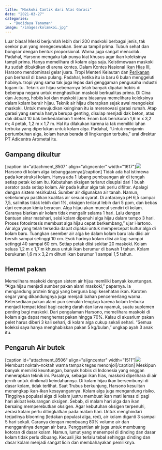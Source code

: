 ```yaml
---
title: "Maskoki Cantik dari Atas Garasi"
date: "2021-03-27"
categories: 
  - "Budidaya Tanaman"
image: "/images/kolamkoi.jpg"
---
```


Luar biasa! Meski berjumlah lebih dari 200 maskoki berbagai jenis, tak seekor pun yang mengecewakan. Semua tampil prima. Tubuh sehat dan bongsor dengan bentuk proporsional. Warna juga sangat mencolok. Padahal, Harsono mengaku tak punya kiat khusus agar ikan koleksinya tampil prima. Hanya memelihara di kolam alga saja. Keistimewaan maskoki itu sudah dibuktikan di arena kontes. Dalam Kontes Nasional [Ikan Hias](http://localhost/mitra/ikan-hias "Ikan Hias") III, Harsono mendominasi gelar juara. Tropi Menteri Kelautan dan [Perikanan](http://localhost/mitra/perikanan "Perikanan") pun berhasil di bawa pulang. Padahal, ketika itu ia baru 6 bulan menggeluti hobinya. tropi yang sama tak juga lepas dari genggaman pengusaha industri logam itu. Teknik air hijau sebenarnya telah banyak dipakai hobiis di beberapa negara untuk menghasilkan maskoki berkualitas prima. Di Cina dan Jepang, hobiis koi dan maskoki juara biasanya memelihara koleksinya dalam kolam berair hijau. Teknik air hijau diterapkan sejak awal mengoleksi maskoki. Untuk mewujudkan keinginan itu ia merenovasi garasi rumah. Atap garasi yang semula hanya berupa genting, disulap menjadi dak beton, atas dak dibuat 10 bak berkedalaman 1 meter. Enam bak berukuran 1,6 m x 3,2 m; 4 petak, 1,2 m x 1,7 m. Hal itu dilakukan karena ia tak memiliki lahan terbuka yang diperlukan untuk kolam alga. Padahal, “Untuk menjamin pertumbuhan alga, kolam harus berada di lingkungan terbuka,” urai direktur PT Adicentra Arometal itu.

## Gampang dikultur

\[caption id="attachment\_8507" align="aligncenter" width="1617"\][![](/images/kolam.jpg)](http://localhost/mitra/wp-content/uploads/2021/03/kolam.jpg) Harsono di kolam alga kebanggaannya\[/caption\] Tidak ada hal istimewa pada konstruksi kolam. Hanya ada 1 lubang pembuangan air di tengah setiap petak kolam itu. Kebutuhan oksigen terlarut disuplai dari 1 buah aerator pada setiap kolam. Air pada kultur alga tak perlu difilter. Apalagi dengan sistem resirkulasi. Sumber air digunakan air tanah. Namun, sebelumnya pastikan kualitas air sesuai syarat. Di antaranya pH 6,5 sampai 7,5, salinitas tidak lebih dari 1%, oksigen terlarut lebih dari 5 ppm, dan bebas dari cemaran kimia beracun. Alga hijau akan muncul sendiri di kolam. Caranya biarkan air kolam tidak mengalir selama 1 hari. Lalu dengan bantuan sinar matahari, seisi kolam dipenuhi alga hijau dalam tempo 3 hari. Proses fotosintesis membuat alga hijau cepat berkembang,” ujar Hartono. Air alga yang telah tersedia dapat dipakai untuk mempercepat kultur alga di kolam baru. Tuangkan seember air alga ke dalam kolam baru lalu diisi air bersih sampai setinggi 10 cm. Esok harinya kolam diisi air lagi sampai setinggi 40 sampai 60 cm. Setiap petak diisi sekitar 20 maskoki. Kolam seluas 1,2 m x 1,7 m khusus untuk ikan berumur di bawah 1 tahun. Kolam berukuran 1,6 m x 3,2 m dihuni ikan berumur 1 sampai 1,5 tahun.

## Hemat pakan

Memelihara maskoki dengan sistem air hijau memiliki banyak keuntungan. “Alga hijau menjadi sumber pakan alami maskoki,” paparnya. Ia mengandung protein tinggi yang berguna bagi kesehatan ikan. Karoten segar yang dikandungnya juga menjadi bahan pencemerlang warna. Ketersediaan pakan alami pun semakin lengkap karena kolam terbuka menjadi tempat ideal bagi cacing darah dan larva nyamuk, suatu suplemen penting bagi maskoki. Dari pengalaman Harsono, memelihara maskoki di kolam alga dapat menghemat pakan hingga 70%. Kalau di akuarium pakan pelet harus diberi 3 kali sehari, di kolam alga cukup sekali sehari. “Semua koleksi saya hanya menghabiskan pakan 5 kg/bulan,” ungkap ayah 3 anak itu.

## Pengaruh Air butek

\[caption id="attachment\_8506" align="aligncenter" width="1511"\][![](/images/koi.jpg)](http://localhost/mitra/wp-content/uploads/2021/03/koi.jpg) Membuat noktah-noktah warna tampak tegas menonjol\[/caption\] Meskipun banyak memiliki keuntungan, banyak hobiis di Indonesia yang enggan menerapkan teknik ini. Pasalnya, sebagai ikan hias, maskoki dipelihara di air jernih untuk dinikmati keindahannya. Di kolam hijau ikan bersembunyi di dasar kolam, tidak terlihat. Saat Trubus berkunjung, Harsono kesulitan menangkap ikan-ikan kesayangannya. Kolam alga juga mengandung risiko. Tingginya populasi alga di kolam justru membuat ikan mati lemas di pagi hari akibat kekurangan oksigen. Sebab, di malam hari alga dan ikan bersaing memperebutkan oksigen. Agar kebutuhan oksigen terpenuhi, aerasi kolam perlu ditingkatkan pada malam hari. Untuk menghindari terjadinya blooming (ledakan populasi alga, red), air kolam diganti 3 sampai 5 hari sekali. Caranya dengan membuang 80% volume air dan menggantinya dengan air baru. Penggantian air juga untuk membuang kotoran di dasar kolam. Namun, lumut yang menempel di dinding dan dasar kolam tidak perlu dibuang. Kecuali jika terlalu tebal sehingga dinding dan dasar kolam menjadi sangat licin dan membahayakan pemiliknya.
